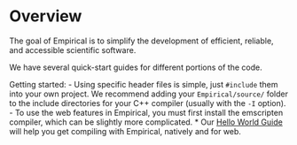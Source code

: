 Overview
========

The goal of Empirical is to simplify the development of efficient,
reliable, and accessible scientific software.

We have several quick-start guides for different portions of the code.

Getting started: - Using specific header files is simple, just
`#include` them into your own project. We recommend adding your
`Empirical/source/` folder to the include directories for your C++
compiler (usually with the `-I` option). - To use the web features in
Empirical, you must first install the emscripten compiler, which can be
slightly more complicated. \* Our [Hello World Guide](1-HelloWorld.html)
will help you get compiling with Empirical, natively and for web.
